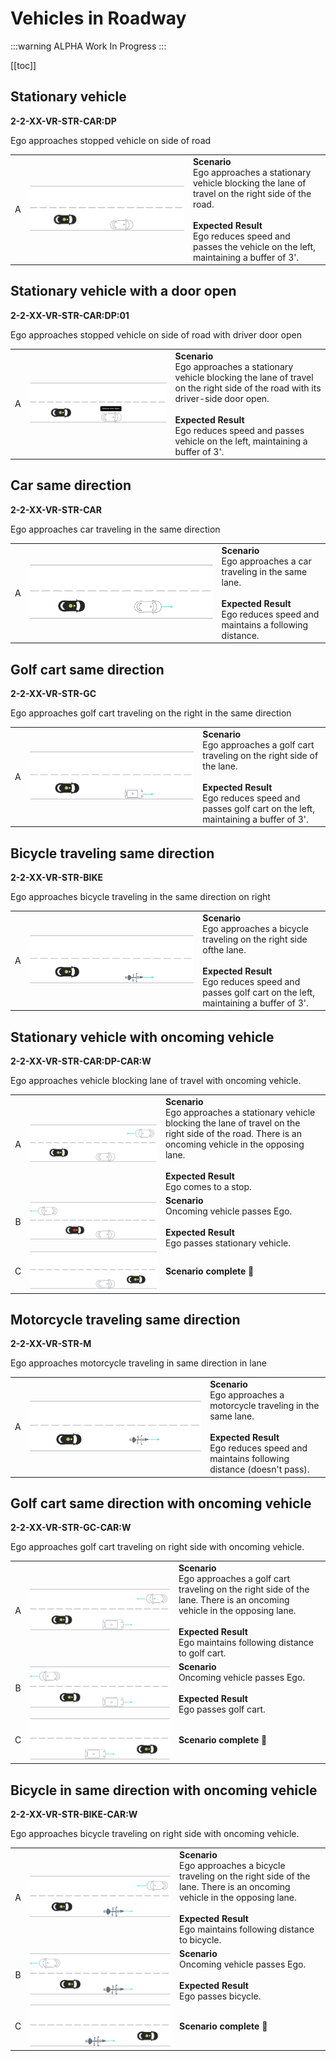 # Vehicles in Roadway

:::warning ALPHA
Work In Progress
:::

[[toc]]

## Stationary vehicle
**2-2-XX-VR-STR-CAR:DP**

Ego approaches stopped vehicle on side of road

|      |                                    |             |
| :--: | ---------------------------------- | ----------- |
| A    | ![VR-01](./images/VR-01.png) | **Scenario** <br> Ego approaches a stationary vehicle blocking the lane of travel on the right side of the road. <br><br> **Expected Result** <br>Ego reduces speed and passes the vehicle on the left, maintaining a buffer of 3'. |

## Stationary vehicle with a door open
**2-2-XX-VR-STR-CAR:DP:01**

Ego approaches stopped vehicle on side of road with driver door open

|      |                                    |             |
| :--: | ---------------------------------- | ----------- |
| A    | ![VR-02](./images/VR-02.png) | **Scenario** <br> Ego approaches a stationary vehicle blocking the lane of travel on the right side of the road with its driver-side door open. <br><br> **Expected Result** <br>Ego reduces speed and passes vehicle on the left, maintaining a buffer of 3'. |

## Car same direction
**2-2-XX-VR-STR-CAR**

Ego approaches car traveling in the same direction

|      |                                    |             |
| :--: | ---------------------------------- | ----------- |
| A    | ![VR-03](./images/VR-03.png) | **Scenario** <br> Ego approaches a car traveling in the same lane. <br><br> **Expected Result** <br>Ego reduces speed and maintains a following distance.

## Golf cart same direction
**2-2-XX-VR-STR-GC**

Ego approaches golf cart traveling on the right in the same direction

|      |                                    |             |
| :--: | ---------------------------------- | ----------- |
| A    | ![VR-04](./images/VR-04.png) | **Scenario** <br> Ego approaches a golf cart traveling on the right side of the lane. <br><br> **Expected Result** <br> Ego reduces speed and passes golf cart on the left, maintaining a buffer of 3'. |

## Bicycle traveling same direction
**2-2-XX-VR-STR-BIKE**

Ego approaches bicycle traveling in the same direction on right

|      |                                    |             |
| :--: | ---------------------------------- | ----------- |
| A    | ![VR-05](./images/VR-05.png) | **Scenario** <br> Ego approaches a bicycle traveling on the right side ofthe lane. <br><br> **Expected Result** <br>Ego reduces speed and passes golf cart on the left, maintaining a buffer of 3'. |

## Stationary vehicle with oncoming vehicle
**2-2-XX-VR-STR-CAR:DP-CAR:W**

Ego approaches vehicle blocking lane of travel with oncoming vehicle.

|      |                                    |             |
| :--: | ---------------------------------- | ----------- |
| A    | ![VR-06-A](./images/VR-06-A.png) | **Scenario** <br> Ego approaches a stationary vehicle blocking the lane of travel on the right side of the road. There is an oncoming vehicle in the opposing lane. <br><br> **Expected Result** <br>Ego comes to a stop. |
| B    | ![VR-06-B](./images/VR-06-B.png) | **Scenario** <br> Oncoming vehicle passes Ego. <br><br> **Expected Result** <br>Ego passes stationary vehicle. |
| C    | ![VR-06-C](./images/VR-06-C.png) | **Scenario complete 🎉** |

## Motorcycle traveling same direction
**2-2-XX-VR-STR-M**

Ego approaches motorcycle traveling in same direction in lane

|      |                                    |             |
| :--: | ---------------------------------- | ----------- |
| A    | ![VR-07](./images/VR-07.png) | **Scenario** <br> Ego approaches a motorcycle traveling in the same lane. <br><br> **Expected Result** <br> Ego reduces speed and maintains following distance (doesn't pass).|


## Golf cart same direction with oncoming vehicle
**2-2-XX-VR-STR-GC-CAR:W**

Ego approaches golf cart traveling on right side with oncoming vehicle.

|      |                                    |             |
| :--: | ---------------------------------- | ----------- |
| A    | ![VR-08-A](./images/VR-08-A.png) | **Scenario** <br> Ego approaches a golf cart traveling on the right side of the lane. There is an oncoming vehicle in the opposing lane. <br><br> **Expected Result** <br> Ego maintains following distance to golf cart. |
| B    | ![VR-08-B](./images/VR-08-B.png) | **Scenario** <br> Oncoming vehicle passes Ego. <br><br> **Expected Result** <br> Ego passes golf cart. |
| C    | ![VR-08-C](./images/VR-08-C.png) | **Scenario complete 🎉** |

## Bicycle in same direction with oncoming vehicle
**2-2-XX-VR-STR-BIKE-CAR:W**

Ego approaches bicycle traveling on right side with oncoming vehicle.

|      |                                    |             |
| :--: | ---------------------------------- | ----------- |
| A    | ![VR-09-A](./images/VR-09-A.png) | **Scenario** <br> Ego approaches a bicycle traveling on the right side of the lane. There is an oncoming vehicle in the opposing lane. <br><br> **Expected Result** <br>Ego maintains following distance to bicycle. |
| B    | ![VR-09-B](./images/VR-09-B.png) | **Scenario** <br> Oncoming vehicle passes Ego. <br><br> **Expected Result** <br>Ego passes bicycle. |
| C    | ![VR-09-C](./images/VR-09-C.png) | **Scenario complete 🎉** |
